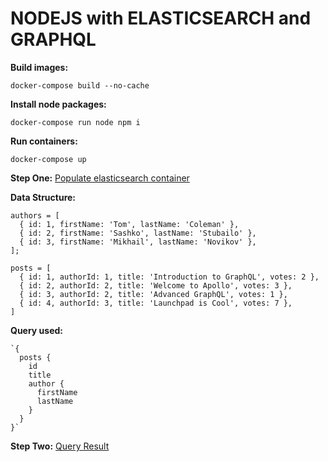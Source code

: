 # NODEJS with ELASTICSEARCH and GRAPHQL
__Build images:__
```
docker-compose build --no-cache
```
__Install node packages:__
```
docker-compose run node npm i
```
__Run containers:__
```
docker-compose up
```
__Step One:__
[Populate elasticsearch container](http://localhost:3000/es/data/create)

__Data Structure:__
```
authors = [
  { id: 1, firstName: 'Tom', lastName: 'Coleman' },
  { id: 2, firstName: 'Sashko', lastName: 'Stubailo' },
  { id: 3, firstName: 'Mikhail', lastName: 'Novikov' },
];
```
```
posts = [
  { id: 1, authorId: 1, title: 'Introduction to GraphQL', votes: 2 },
  { id: 2, authorId: 2, title: 'Welcome to Apollo', votes: 3 },
  { id: 3, authorId: 2, title: 'Advanced GraphQL', votes: 1 },
  { id: 4, authorId: 3, title: 'Launchpad is Cool', votes: 7 },
]
```
__Query used:__
```
`{
  posts {
    id
    title
    author {
      firstName
      lastName
    }
  }
}`
```

__Step Two:__
[Query Result](http://localhost:3000)
